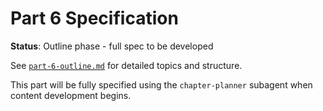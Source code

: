 # Part 6 Specification

**Status**: Outline phase - full spec to be developed

See [`part-6-outline.md`](./part-6-outline.md) for detailed topics and structure.

This part will be fully specified using the `chapter-planner` subagent when content development begins.
